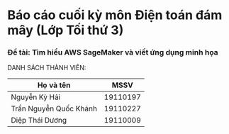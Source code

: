 # Báo cáo cuối kỳ môn Điện toán đám mây (Lớp Tối thứ 3)

### Đề tài: Tìm hiểu AWS SageMaker và viết ứng dụng minh họa

DANH SÁCH THÀNH VIÊN:

| Họ và tên              | MSSV     |
| ---------------------- | -------- |
| Nguyễn Kỳ Hải          | 19110197 |
| Trần Nguyễn Quốc Khánh | 19110227 |
| Diệp Thái Dương        | 19110009 |
